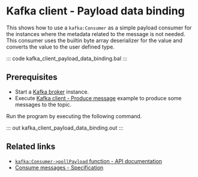 # Kafka client - Payload data binding

This shows how to use a `kafka:Consumer` as a simple payload consumer for the instances where the metadata related to the message is not needed. This consumer uses the builtin byte array deserializer for the value and converts the value to the user defined type.

::: code kafka_client_payload_data_binding.bal :::

## Prerequisites
- Start a [Kafka broker](https://kafka.apache.org/quickstart) instance.
- Execute [Kafka client - Produce message](/learn/by-example/kafka-client-produce-message) example to produce some messages to the topic.

Run the program by executing the following command.

::: out kafka_client_payload_data_binding.out :::

## Related links
- [`kafka:Consumer->pollPayload` function - API documentation](https://lib.ballerina.io/ballerinax/kafka/3.4.0/clients/Consumer#pollPayload)
- [Consume messages - Specification](https://github.com/ballerina-platform/module-ballerinax-kafka/blob/master/docs/spec/spec.md#422-consume-messages)
